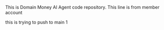 This is Domain Money AI Agent code repository. 
This line is from member account

this is trying to push to main 1